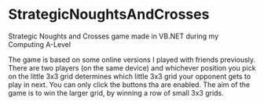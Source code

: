 # StrategicNoughtsAndCrosses
 Strategic Noughts and Crosses game made in VB.NET during my Computing A-Level
 
 The game is based on some online versions I played with friends previously. There are two players (on the same device) and whichever position you pick on the little 3x3 grid determines which little 3x3 grid your opponent gets to play in next. You can only click the buttons tha are enabled. The aim of the game is to win the larger grid, by winning a row of small 3x3 grids.
